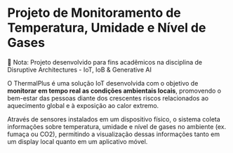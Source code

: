 # Projeto de Monitoramento de Temperatura, Umidade e Nível de Gases

📌 Nota: Projeto desenvolvido para fins acadêmicos na disciplina de Disruptive Architectures - IoT, IoB & Generative AI

O ThermalPlus é uma solução IoT desenvolvida com o objetivo de **monitorar em tempo real as condições ambientais locais**, promovendo o bem-estar das pessoas diante dos crescentes riscos relacionados ao aquecimento global e à exposição ao calor extremo.

Através de sensores instalados em um dispositivo físico, o sistema coleta informações sobre temperatura, umidade e nível de gases no ambiente (ex. fumaça ou CO2), permitindo a visualização dessas informações tanto em um display local quanto em um aplicativo móvel.
